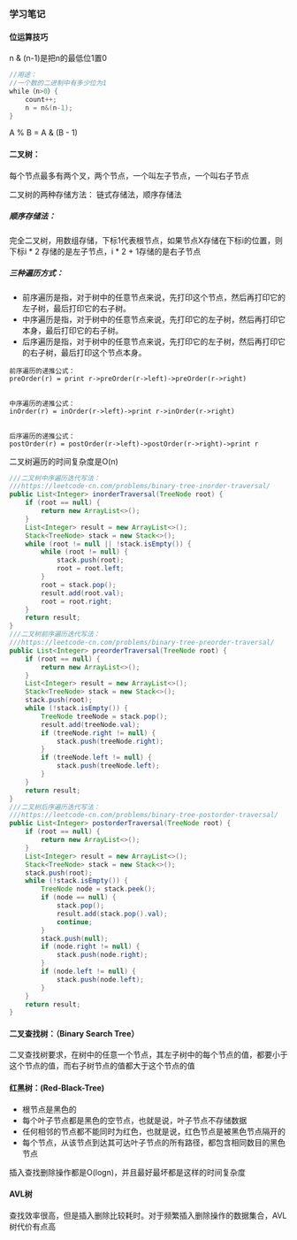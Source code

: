 ### 学习笔记

#### 位运算技巧
n & (n-1)是把n的最低位1置0
```java
//用途：
//一个数的二进制中有多少位为1
while（n>0）{
    count++;
    n = n&(n-1);
}
```
A % B = A & (B - 1)


#### 二叉树：
每个节点最多有两个叉，两个节点，一个叫左子节点，一个叫右子节点

二叉树的两种存储方法： 链式存储法，顺序存储法

##### 顺序存储法：
完全二叉树，用数组存储，下标1代表根节点，如果节点X存储在下标i的位置，则下标i * 2 存储的是左子节点，i * 2 + 1存储的是右子节点

##### 三种遍历方式：
* 前序遍历是指，对于树中的任意节点来说，先打印这个节点，然后再打印它的左子树，最后打印它的右子树。
* 中序遍历是指，对于树中的任意节点来说，先打印它的左子树，然后再打印它本身，最后打印它的右子树。
* 后序遍历是指，对于树中的任意节点来说，先打印它的左子树，然后再打印它的右子树，最后打印这个节点本身。
```
前序遍历的递推公式：
preOrder(r) = print r->preOrder(r->left)->preOrder(r->right)


中序遍历的递推公式：
inOrder(r) = inOrder(r->left)->print r->inOrder(r->right)


后序遍历的递推公式：
postOrder(r) = postOrder(r->left)->postOrder(r->right)->print r
```
二叉树遍历的时间复杂度是O(n)
```java
///二叉树中序遍历迭代写法：
///https://leetcode-cn.com/problems/binary-tree-inorder-traversal/
public List<Integer> inorderTraversal(TreeNode root) {
    if (root == null) {
        return new ArrayList<>();
    }
    List<Integer> result = new ArrayList<>();
    Stack<TreeNode> stack = new Stack<>();
    while (root != null || !stack.isEmpty()) {
        while (root != null) {
            stack.push(root);
            root = root.left;
        }
        root = stack.pop();
        result.add(root.val);
        root = root.right;
    }
    return result;
}
///二叉树前序遍历迭代写法：
///https://leetcode-cn.com/problems/binary-tree-preorder-traversal/
public List<Integer> preorderTraversal(TreeNode root) {
    if (root == null) {
        return new ArrayList<>();
    }
    List<Integer> result = new ArrayList<>();
    Stack<TreeNode> stack = new Stack<>();
    stack.push(root);
    while (!stack.isEmpty()) {
        TreeNode treeNode = stack.pop();
        result.add(treeNode.val);
        if (treeNode.right != null) {
            stack.push(treeNode.right);
        }
        if (treeNode.left != null) {
            stack.push(treeNode.left);
        }
    }
    return result;
}
///二叉树后序遍历迭代写法：
///https://leetcode-cn.com/problems/binary-tree-postorder-traversal/
public List<Integer> postorderTraversal(TreeNode root) {
    if (root == null) {
        return new ArrayList<>();
    }
    List<Integer> result = new ArrayList<>();
    Stack<TreeNode> stack = new Stack<>();
    stack.push(root);
    while (!stack.isEmpty()) {
        TreeNode node = stack.peek();
        if (node == null) {
            stack.pop();
            result.add(stack.pop().val);
            continue;
        }
        stack.push(null);
        if (node.right != null) {
            stack.push(node.right);
        }
        if (node.left != null) {
            stack.push(node.left);
        }
    }
    return result;
}
```
#### 二叉查找树：（Binary Search Tree）
二叉查找树要求，在树中的任意一个节点，其左子树中的每个节点的值，都要小于这个节点的值，而右子树节点的值都大于这个节点的值

#### 红黑树：(Red-Black-Tree)
* 根节点是黑色的
* 每个叶子节点都是黑色的空节点，也就是说，叶子节点不存储数据
* 任何相邻的节点都不能同时为红色，也就是说，红色节点是被黑色节点隔开的
* 每个节点，从该节点到达其可达叶子节点的所有路径，都包含相同数目的黑色节点

插入查找删除操作都是O(logn)，并且最好最坏都是这样的时间复杂度

#### AVL树 
查找效率很高，但是插入删除比较耗时。对于频繁插入删除操作的数据集合，AVL树代价有点高
